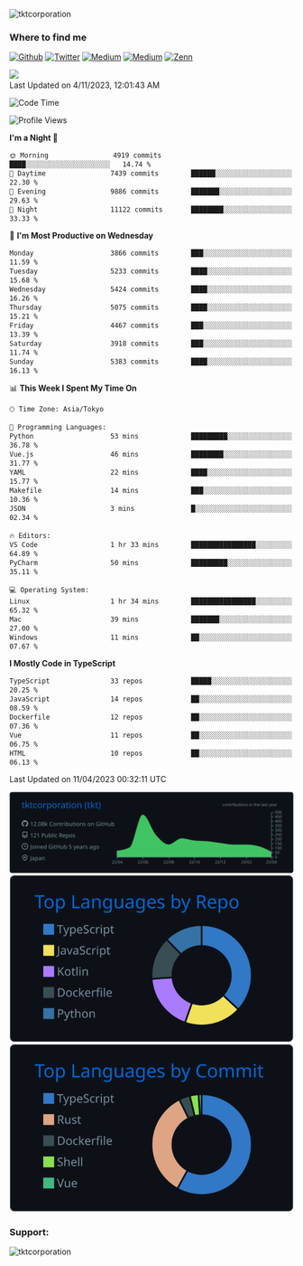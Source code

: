 <p align="left"> <img src="https://komarev.com/ghpvc/?username=tktcorporation&label=Profile%20views&color=0e75b6&style=flat" alt="tktcorporation" /> </p>

<h3>Where to find me</h3>
<p>
<a href="https://github.com/tktcorporation" target="_blank"><img alt="Github" src="https://img.shields.io/badge/GitHub-%2312100E.svg?&style=for-the-badge&logo=Github&logoColor=white" /></a>
<a href="https://twitter.com/tktcorporation" target="_blank"><img alt="Twitter" src="https://img.shields.io/badge/twitter-%231DA1F2.svg?&style=for-the-badge&logo=twitter&logoColor=white" /></a>
<a href="https://www.linkedin.com/in/tktcorporation" target="_blank"><img alt="Medium" src="https://img.shields.io/badge/linkdin-0a66c2.svg?&style=for-the-badge&logo=linkedin&logoColor=white" /></a>
<a href="https://qiita.com/tktcorporation" target="_blank"><img alt="Medium" src="https://img.shields.io/badge/qiita-55C500.svg?&style=for-the-badge&logo=qiita&logoColor=white" /></a>
<a href="https://zenn.dev/tktcorporation" target="_blank"><img alt="Zenn" src="https://img.shields.io/badge/Zenn-3EA8FF.svg?&style=for-the-badge&logo=Zenn&logoColor=white" /></a>
</p>

<!--START_SECTION:lapras-card-->
<a href="https://lapras.com/public/tktcorporation" target="_blank" rel="noopener noreferrer"><img src="https://lapras-card-generator.vercel.app/api/svg?e=3.89&b=3.48&i=3.58&b1=%23232323&b2=%236d6d6d&i1=%23212121&i2=%23818181&l=en" width="300" ></a>  
Last Updated on 4/11/2023, 12:01:43 AM
<!--END_SECTION:lapras-card-->
  
<!--START_SECTION:waka-->
![Code Time](http://img.shields.io/badge/Code%20Time-927%20hrs-blue)

![Profile Views](http://img.shields.io/badge/Profile%20Views-1-blue)

**I'm a Night 🦉** 

```text
🌞 Morning                4919 commits        ████░░░░░░░░░░░░░░░░░░░░░   14.74 % 
🌆 Daytime                7439 commits        ██████░░░░░░░░░░░░░░░░░░░   22.30 % 
🌃 Evening                9886 commits        ███████░░░░░░░░░░░░░░░░░░   29.63 % 
🌙 Night                  11122 commits       ████████░░░░░░░░░░░░░░░░░   33.33 % 
```
📅 **I'm Most Productive on Wednesday** 

```text
Monday                   3866 commits        ███░░░░░░░░░░░░░░░░░░░░░░   11.59 % 
Tuesday                  5233 commits        ████░░░░░░░░░░░░░░░░░░░░░   15.68 % 
Wednesday                5424 commits        ████░░░░░░░░░░░░░░░░░░░░░   16.26 % 
Thursday                 5075 commits        ████░░░░░░░░░░░░░░░░░░░░░   15.21 % 
Friday                   4467 commits        ███░░░░░░░░░░░░░░░░░░░░░░   13.39 % 
Saturday                 3918 commits        ███░░░░░░░░░░░░░░░░░░░░░░   11.74 % 
Sunday                   5383 commits        ████░░░░░░░░░░░░░░░░░░░░░   16.13 % 
```


📊 **This Week I Spent My Time On** 

```text
🕑︎ Time Zone: Asia/Tokyo

💬 Programming Languages: 
Python                   53 mins             █████████░░░░░░░░░░░░░░░░   36.78 % 
Vue.js                   46 mins             ████████░░░░░░░░░░░░░░░░░   31.77 % 
YAML                     22 mins             ████░░░░░░░░░░░░░░░░░░░░░   15.77 % 
Makefile                 14 mins             ███░░░░░░░░░░░░░░░░░░░░░░   10.36 % 
JSON                     3 mins              █░░░░░░░░░░░░░░░░░░░░░░░░   02.34 % 

🔥 Editors: 
VS Code                  1 hr 33 mins        ████████████████░░░░░░░░░   64.89 % 
PyCharm                  50 mins             █████████░░░░░░░░░░░░░░░░   35.11 % 

💻 Operating System: 
Linux                    1 hr 34 mins        ████████████████░░░░░░░░░   65.32 % 
Mac                      39 mins             ███████░░░░░░░░░░░░░░░░░░   27.00 % 
Windows                  11 mins             ██░░░░░░░░░░░░░░░░░░░░░░░   07.67 % 
```

**I Mostly Code in TypeScript** 

```text
TypeScript               33 repos            █████░░░░░░░░░░░░░░░░░░░░   20.25 % 
JavaScript               14 repos            ██░░░░░░░░░░░░░░░░░░░░░░░   08.59 % 
Dockerfile               12 repos            ██░░░░░░░░░░░░░░░░░░░░░░░   07.36 % 
Vue                      11 repos            ██░░░░░░░░░░░░░░░░░░░░░░░   06.75 % 
HTML                     10 repos            ██░░░░░░░░░░░░░░░░░░░░░░░   06.13 % 
```




 Last Updated on 11/04/2023 00:32:11 UTC
<!--END_SECTION:waka-->

[![](https://raw.githubusercontent.com/tktcorporation/tktcorporation/master/profile-summary-card-output/github_dark/0-profile-details.svg)](https://github.com/vn7n24fzkq/github-profile-summary-cards)
[![](https://raw.githubusercontent.com/tktcorporation/tktcorporation/master/profile-summary-card-output/github_dark/1-repos-per-language.svg)](https://github.com/vn7n24fzkq/github-profile-summary-cards) [![](https://raw.githubusercontent.com/tktcorporation/tktcorporation/master/profile-summary-card-output/github_dark/2-most-commit-language.svg)](https://github.com/vn7n24fzkq/github-profile-summary-cards)

<h3 align="left">Support:</h3>
<p><a href="https://www.buymeacoffee.com/tktcorporation"> <img align="left" src="https://cdn.buymeacoffee.com/buttons/v2/default-yellow.png" height="50" width="210" alt="tktcorporation" /></a></p><br><br>
